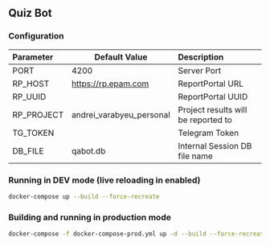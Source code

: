 ## Quiz Bot

### Configuration

| Parameter      | Default Value             | Description                         |
| :------------- | ------------------------- | :--------------------------------   |
| PORT           | 4200                      | Server Port                         |
| RP_HOST        | https://rp.epam.com       | ReportPortal URL                    |
| RP_UUID        |                           | ReportPortal UUID                   |
| RP_PROJECT     | andrei_varabyeu_personal  | Project results will be reported to |
| TG_TOKEN       |                           | Telegram Token                      |
| DB_FILE        | qabot.db                  | Internal Session DB file name       |


### Running in DEV mode (live reloading in enabled)
```sh
docker-compose up --build --force-recreate
```


### Building and running in production mode
```sh
docker-compose -f docker-compose-prod.yml up -d --build --force-recreate
```